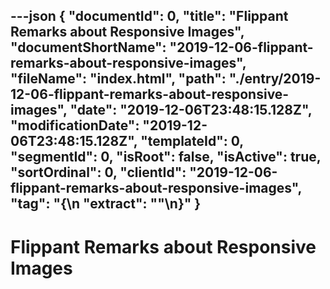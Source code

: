 ---json
{
  "documentId": 0,
  "title": "Flippant Remarks about Responsive Images",
  "documentShortName": "2019-12-06-flippant-remarks-about-responsive-images",
  "fileName": "index.html",
  "path": "./entry/2019-12-06-flippant-remarks-about-responsive-images",
  "date": "2019-12-06T23:48:15.128Z",
  "modificationDate": "2019-12-06T23:48:15.128Z",
  "templateId": 0,
  "segmentId": 0,
  "isRoot": false,
  "isActive": true,
  "sortOrdinal": 0,
  "clientId": "2019-12-06-flippant-remarks-about-responsive-images",
  "tag": "{\n  \"extract\": \"\"\n}"
}
---

# Flippant Remarks about Responsive Images
